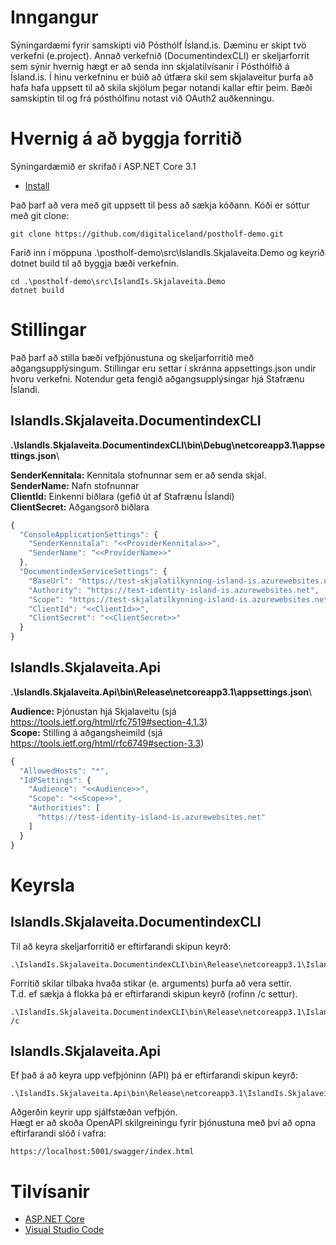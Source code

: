# Inngangur 
Sýningardæmi fyrir samskipti við Pósthólf Ísland.is.  Dæminu er skipt tvö verkefni (e.project).  Annað verkefnið (DocumentindexCLI) er skeljarforrit sem sýnir hvernig hægt er að senda inn skjalatilvísanir í Pósthólfið á Ísland.is.
Í hinu verkefninu er búið að útfæra skil sem skjalaveitur þurfa að hafa hafa uppsett til að skila skjölum þegar notandi kallar eftir þeim.  Bæði samskiptin til og frá pósthólfinu notast við OAuth2 auðkenningu.


# Hvernig á að byggja forritið

Sýningardæmið er skrifað í ASP.NET Core 3.1

* [Install](https://www.microsoft.com/net/download/core#/current) 

Það þarf að vera með git uppsett til þess að sækja kóðann.
Kóði er sóttur með git clone:
```
git clone https://github.com/digitaliceland/postholf-demo.git
```
Farið inn í möppuna .\postholf-demo\src\IslandIs.Skjalaveita.Demo og keyrið dotnet build til að byggja bæði verkefnin.
```
cd .\postholf-demo\src\IslandIs.Skjalaveita.Demo
dotnet build
```
# Stillingar

Það þarf að stilla bæði vefþjónustuna og skeljarforritið með aðgangsupplýsingum.
Stillingar eru settar í skránna appsettings.json undir hvoru verkefni.
Notendur geta fengið aðgangsupplýsingar hjá Stafrænu Íslandi.

## IslandIs.Skjalaveita.DocumentindexCLI
**.\IslandIs.Skjalaveita.DocumentindexCLI\bin\Debug\netcoreapp3.1\appsettings.json**\

**SenderKennitala:** Kennitala stofnunnar sem er að senda skjal.\
**SenderName:** Nafn stofnunnar\
**ClientId:** Einkenni biðlara (gefið út af Stafrænu Íslandi)\
**ClientSecret:** Aðgangsorð biðlara

```javascript
{
  "ConsoleApplicationSettings": {
    "SenderKennitala": "<<ProviderKennitala>>",
    "SenderName": "<<ProviderName>>"
  },
  "DocumentindexServiceSettings": {
    "BaseUrl": "https://test-skjalatilkynning-island-is.azurewebsites.net/api/v1/documentindexes/",
    "Authority": "https://test-identity-island-is.azurewebsites.net",
    "Scope": "https://test-skjalatilkynning-island-is.azurewebsites.net/.default",
    "ClientId": "<<ClientId>>",
    "ClientSecret": "<<ClientSecret>>"
  }
}
```

## IslandIs.Skjalaveita.Api
**.\IslandIs.Skjalaveita.Api\bin\Release\netcoreapp3.1\appsettings.json**\

**Audience:** Þjónustan hjá Skjalaveitu (sjá https://tools.ietf.org/html/rfc7519#section-4.1.3)\
**Scope:** Stilling á aðgangsheimild (sjá https://tools.ietf.org/html/rfc6749#section-3.3)

```javascript
{
  "AllowedHosts": "*",
  "IdPSettings": {
    "Audience": "<<Audience>>",
    "Scope": "<<Scope>>",
    "Authorities": [
      "https://test-identity-island-is.azurewebsites.net"
    ]
  }
}
```

# Keyrsla

## IslandIs.Skjalaveita.DocumentindexCLI

Til að keyra skeljarforritið er eftirfarandi skipun keyrð:
```
.\IslandIs.Skjalaveita.DocumentindexCLI\bin\Release\netcoreapp3.1\IslandIs.Skjalaveita.DocumentindexCLI
```
Forritið skilar tilbaka hvaða stikar (e. arguments) þurfa að vera settir.\
T.d. ef sækja á flokka þá er eftirfarandi skipun keyrð (rofinn /c settur).
```
.\IslandIs.Skjalaveita.DocumentindexCLI\bin\Release\netcoreapp3.1\IslandIs.Skjalaveita.DocumentindexCLI /c
```
## IslandIs.Skjalaveita.Api

Ef það á að keyra upp vefþjóninn (API) þá er eftirfarandi skipun keyrð:
```
.\IslandIs.Skjalaveita.Api\bin\Release\netcoreapp3.1\IslandIs.Skjalaveita.Api
```
Aðgerðin keyrir upp sjálfstæðan vefþjón.\
Hægt er að skoða OpenAPI skilgreiningu fyrir þjónustuna með því að opna eftirfarandi slóð í vafra:
```
https://localhost:5001/swagger/index.html
```

# Tilvísanir

- [ASP.NET Core](https://github.com/aspnet/Home)
- [Visual Studio Code](https://github.com/Microsoft/vscode)
